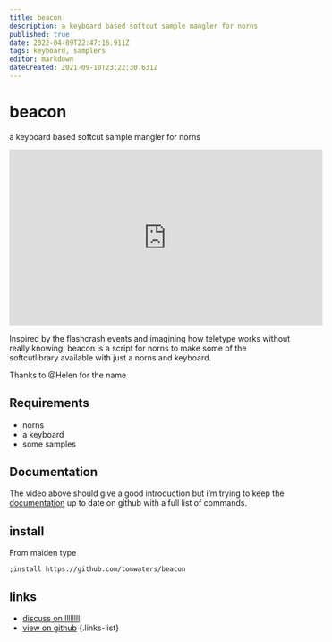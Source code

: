 ```yaml
---
title: beacon
description: a keyboard based softcut sample mangler for norns
published: true
date: 2022-04-09T22:47:16.911Z
tags: keyboard, samplers
editor: markdown
dateCreated: 2021-09-10T23:22:30.631Z
---
```


# beacon
a keyboard based softcut sample mangler for norns

<iframe width="560" height="315" src="https://www.youtube.com/embed/pmjxBBTGRH0" title="YouTube video player" frameborder="0" allow="accelerometer; autoplay; clipboard-write; encrypted-media; gyroscope; picture-in-picture" allowfullscreen></iframe>

Inspired by the flashcrash events and imagining how teletype works without really knowing, beacon is a script for norns to make some of the softcutlibrary available with just a norns and keyboard.

Thanks to @Helen for the name

## Requirements
- norns
- a keyboard
- some samples

## Documentation
The video above should give a good introduction but i’m trying to keep the <a href="https://github.com/tomwaters/beacon/blob/master/README.md">documentation</a> up to date on github with a full list of commands.

## install
From maiden type
```
;install https://github.com/tomwaters/beacon
```

## links

- [discuss on llllllll](https://llllllll.co/t/beacon)
- [view on github](https://github.com/tomwaters/get_in_the_sea)
{.links-list}

